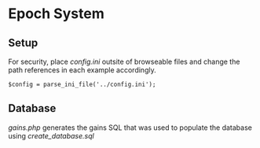 # Epoch System

## Setup ##

For security, place *config.ini* outsite of browseable files and change the path references in each example accordingly.
```
$config = parse_ini_file('../config.ini');
```

## Database ##

*gains.php* generates the gains SQL that was used to populate the database using *create_database.sql*
